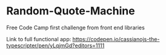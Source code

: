 # Random-Quote-Machine
Free Code Camp first challenge from front end libraries

Link to full functional app:
https://codepen.io/cassianojs-the-typescripter/pen/yLqjmGd?editors=1111
